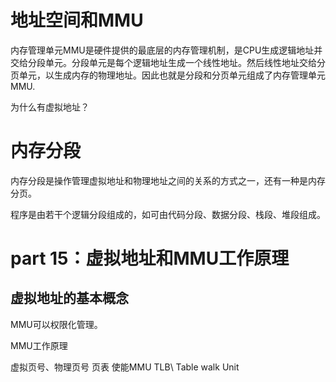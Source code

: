 # 地址空间和MMU

内存管理单元MMU是硬件提供的最底层的内存管理机制，是CPU生成逻辑地址并交给分段单元。分段单元是每个逻辑地址生成一个线性地址。然后线性地址交给分页单元，以生成内存的物理地址。因此也就是分段和分页单元组成了内存管理单元MMU.

为什么有虚拟地址？



# 内存分段

内存分段是操作管理虚拟地址和物理地址之间的关系的方式之一，还有一种是内存分页。

程序是由若干个逻辑分段组成的，如可由代码分段、数据分段、栈段、堆段组成。


# part 15：虚拟地址和MMU工作原理

## 虚拟地址的基本概念

MMU可以权限化管理。

MMU工作原理

虚拟页号、物理页号
页表
使能MMU
TLB\ Table walk Unit



